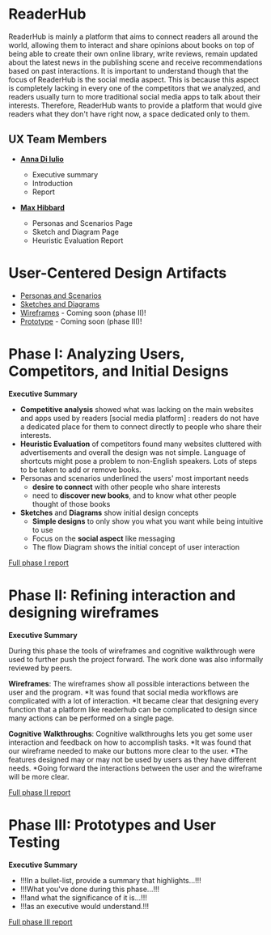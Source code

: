 

# ReaderHub

ReaderHub is mainly a platform that aims to connect readers all around the world, allowing them to interact and share opinions about books on top of being able to create their own online library, write reviews, remain updated about the latest news in the publishing scene and receive recommendations based on past interactions. It is important to understand though that the focus of ReaderHub is the social media aspect. This is because this aspect is completely lacking in every one of the competitors that we analyzed, and readers usually turn to more traditional social media apps to talk about their interests. Therefore, ReaderHub wants to provide a platform that would give readers what they don't have right now, a space dedicated only to them.

## UX Team Members

* **[Anna Di Iulio](https://usabilityengineering.github.io/ux-portfolio-adiiulio/)**  
   * Executive summary
   * Introduction
   * Report 
* **[Max Hibbard](https://usabilityengineering.github.io/ux-portfolio-Subasamax/)** 
 
   * Personas and Scenarios Page
   * Sketch and Diagram Page
   * Heuristic Evaluation Report

# User-Centered Design Artifacts
 
* [Personas and Scenarios](personas/)
* [Sketches and Diagrams](sketches/)
* [Wireframes](wireframes/) - Coming soon (phase II)!
* [Prototype](#) - Coming soon (phase III)!

# Phase I: Analyzing Users, Competitors, and Initial Designs

**Executive Summary**

* **Competitive analysis** showed what was lacking on the main websites and apps used by readers
    [social media platform] : readers do not have a dedicated place for them to connect directly to people who share their interests.
* **Heuristic Evaluation** of competitors found many websites cluttered with advertisements and overall the design was not simple. Language of shortcuts might pose a     problem to non-English speakers. Lots of steps to be taken to add or remove books.
* Personas and scenarios underlined the users' most important needs
    * **desire to connect** with other people who share interests
    * need to **discover new books**, and to know what other people thought of those books
* **Sketches** and **Diagrams** show initial design concepts
    * **Simple designs** to only show you what you want while being intuitive to use
    * Focus on the **social aspect** like messaging
    * The flow Diagram shows the initial concept of user interaction



[Full phase I report](phaseI/)

# Phase II: Refining interaction and designing wireframes

**Executive Summary**

During this phase the tools of wireframes and cognitive walkthrough were used to further push the project forward. The work done was also informally reviewed by peers.

**Wireframes**: The wireframes show all possible interactions between the user and the program. 
*It was found that social media workflows are complicated with a lot of interaction. 
*It became clear that designing every function that a platform like readerhub can be complicated to design since many actions can be performed on a single page.

**Cognitive Walkthroughs**: Cognitive walkthroughs lets you get some user interaction and feedback on how to accomplish tasks. 
*It was found that our wireframe needed to make our buttons more clear to the user. 
*The features designed may or may not be used by users as they have different needs.
*Going forward the interactions between the user and the wireframe will be more clear. 


[Full phase II report](phaseII/)

# Phase III: Prototypes and User Testing

**Executive Summary**

* !!!In a bullet-list, provide a summary that highlights...!!!
* !!!What you've done during this phase...!!!
* !!!and what the significance of it is...!!!
* !!!as an executive would understand.!!!

[Full phase III report](phaseIII/)
